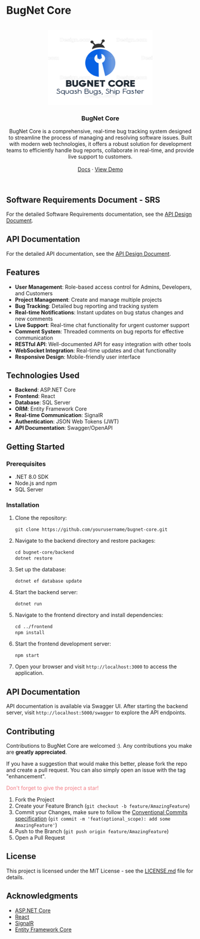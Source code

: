 # BugNet Core


<br/>
<div align="center">
  <a href="https://github.com/AhmedYassinH/BugNet-Core">
    <img src="./BugNet.png" alt="Logo" width="280" height="200">
  </a>

  <h3 align="center">BugNet Core</h3>

  <p align="center">
    BugNet Core is a comprehensive, real-time bug tracking system designed to streamline the process of managing and resolving software issues. Built with modern web technologies, it offers a robust solution for development teams to efficiently handle bug reports, collaborate in real-time, and provide live support to customers.
    <br />
    <br />
    <a href="https://github.com/AhmedYassinH/BugNet-Core/tree/main/docs">Docs</a>
    ·
    <a href="https://ahmedyassin.dev/">View Demo</a>
  </p>
    <br />
</div>


## Software Requirements Document - SRS

For the detailed Software Requirements documentation, see the [API Design Document](./docs/Software%20Requirements%20Specifications%20Doc%20-%20BugNet%20Core.md).

## API Documentation

For the detailed API documentation, see the [API Design Document](./docs/API%20Design%20Document.md).

## Features

- **User Management**: Role-based access control for Admins, Developers, and Customers
- **Project Management**: Create and manage multiple projects
- **Bug Tracking**: Detailed bug reporting and tracking system
- **Real-time Notifications**: Instant updates on bug status changes and new comments
- **Live Support**: Real-time chat functionality for urgent customer support
- **Comment System**: Threaded comments on bug reports for effective communication
- **RESTful API**: Well-documented API for easy integration with other tools
- **WebSocket Integration**: Real-time updates and chat functionality
- **Responsive Design**: Mobile-friendly user interface

## Technologies Used

- **Backend**: ASP.NET Core
- **Frontend**: React
- **Database**: SQL Server
- **ORM**: Entity Framework Core
- **Real-time Communication**: SignalR
- **Authentication**: JSON Web Tokens (JWT)
- **API Documentation**: Swagger/OpenAPI

## Getting Started

### Prerequisites

- .NET 8.0 SDK
- Node.js and npm
- SQL Server

### Installation

1. Clone the repository:
   ```
   git clone https://github.com/yourusername/bugnet-core.git
   ```

2. Navigate to the backend directory and restore packages:
   ```
   cd bugnet-core/backend
   dotnet restore
   ```

3. Set up the database:
   ```
   dotnet ef database update
   ```

4. Start the backend server:
   ```
   dotnet run
   ```

5. Navigate to the frontend directory and install dependencies:
   ```
   cd ../frontend
   npm install
   ```

6. Start the frontend development server:
   ```
   npm start
   ```

7. Open your browser and visit `http://localhost:3000` to access the application.

## API Documentation

API documentation is available via Swagger UI. After starting the backend server, visit `http://localhost:5000/swagger` to explore the API endpoints.

## Contributing

Contributions to BugNet Core are welcomed :). Any contributions you make are **greatly appreciated**.

If you have a suggestion that would make this better, please fork the repo and create a pull request. You can also simply open an issue with the tag "enhancement".

<span style="color:rgb(243, 123, 132)">Don't forget to give the project a star!</span>

1. Fork the Project
2. Create your Feature Branch (`git checkout -b feature/AmazingFeature`)
3. Commit your Changes, make sure to follow the [Conventional Commits specification](https://www.conventionalcommits.org/en/v1.0.0/) (`git commit -m 'feat(optional_scope): add some AmazingFeature'`)
4. Push to the Branch (`git push origin feature/AmazingFeature`)
5. Open a Pull Request

## License

This project is licensed under the MIT License - see the [LICENSE.md](LICENSE.md) file for details.

## Acknowledgments

- [ASP.NET Core](https://docs.microsoft.com/en-us/aspnet/core/)
- [React](https://reactjs.org/)
- [SignalR](https://docs.microsoft.com/en-us/aspnet/core/signalr/introduction)
- [Entity Framework Core](https://docs.microsoft.com/en-us/ef/core/)